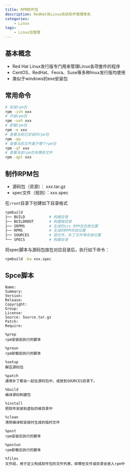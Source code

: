 ```yaml
---
title: RPM软件包
description: RedHat系Linux系统软件管理体系
categories:
    - Linux
tags:
    - Linux包管理
---
```


## 基本概念

- Red Hat Linux发行版专门用来管理Linux各项套件的程序
- CentOS、RedHat、Feora、Suse等多种linux发行版均使用
- 类似于windows的exe安装包

## 常用命令

```bash
# 安装rpm包
rpm -ivh xxx
# 升级rpm包
rpm -uvh xxx
# 卸载rpm包
rpm -e xxx
# 查看当前已安装的rpm包
rpm -qa
# 查看当前文件属于哪个rpm包
rpm -qf xxx
# 查看当前rpm包有哪些文件
rpm -qpl xxx
```
## 制作RPM包

- 源码包（资源）： xxx.tar.gz
- spec文件（规则）：xxx.spec


在`/root`目录下创建如下目录格式

```bash
rpmbuild
├── BUILD           # 构建目录
├── BUILDROOT       # 构建根目录
├── SRPMS           # 生成的src RPM包存放位置
├── RPMS            # 生成的RPM存放位置
├── SOURCES         # 源文件，补丁文件等存放位置
└── SPECS           # 构建目录
```

将spec脚本与源码包放在对应目录后，执行如下命令：

```bash
rpmbuild -ba xxx.spec
```

## Spce脚本

```spec
Name:
Summary:
Version:
Release:
Copyright:
Group:
License:
Source: Source.tar.gz
Patch:
Require:

%prep
rpm安装前执行的脚本

%preun
rpm卸载前执行的脚本

%setup
解压源码包

%patch
通常补丁都会一起在源码包中，或放到SOURCES目录下。

%build
编译源码构建包

%install
把软件安装到虚拟的根目录中

%clean
清除编译和安装时生成的临时文件

%post
rpm安装后执行的脚本

%postun
rpm卸载后执行的脚本

%files
文件段，用于定义构成软件包的文件列表，即哪些文件或目录会放入rpm中
```
